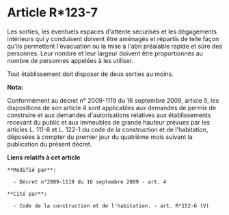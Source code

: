 # Article R*123-7

Les sorties, les éventuels espaces d'attente sécurisés et les dégagements intérieurs qui y conduisent doivent être aménagés
et répartis de telle façon qu'ils permettent l'évacuation ou la mise à l'abri préalable  rapide et sûre des personnes. Leur
nombre et leur largeur doivent être proportionnés au nombre de personnes appelées à les utiliser. 

Tout établissement doit disposer de deux sorties au moins.

**Nota:**

Conformément au décret n° 2009-1119 du 16 septembre 2009, article 5, les dispositions de son article 4 sont applicables aux
demandes de permis de construire et aux demandes d'autorisations relatives aux établissements recevant du public et aux
immeubles de grande hauteur prévues par les articles L. 111-8 et L. 122-1 du code de la construction et de l'habitation,
déposées à compter du premier jour du quatrième mois suivant la publication du présent décret.

**Liens relatifs à cet article**

	**Modifié par**:

	  - Décret n°2009-1119 du 16 septembre 2009 - art. 4

	**Cité par**:

	  - Code de la construction et de l'habitation. - art. R*152-6 (V)
